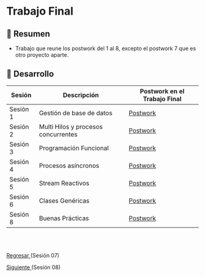 # Trabajo Final

## 🎩 Resumen

- Trabajo que reune los postwork del 1 al 8, excepto el postwork 7 que es otro proyecto aparte.

## 🚀 Desarrollo

| Sesión                | Descripción                                                       |Postwork en el Trabajo Final|
|-----------------------|-------------------------------------------------------------------|---------|
| Sesión 1| Gestión de base de datos|[Postwork](./TrabajoFinal/src/main/java/org/bedu/postwork/javase2project/model)|
| Sesión 2| Multi Hilos y procesos concurrentes |[Postwork](./TrabajoFinal/src/main/java/org/bedu/postwork/javase2project/multithreading)|
| Sesión 3| Programación Funcional |[Postwork](./TrabajoFinal/src/main/java/org/bedu/postwork/javase2project/tools)|
| Sesión 4| Procesos asíncronos |[Postwork](./TrabajoFinal/src/main/java/org/bedu/postwork/javase2project/async)|
| Sesión 5|Stream Reactivos |[Postwork](./TrabajoFinal/src/main/java/org/bedu/postwork/javase2project/reactive)|
| Sesión 6|Clases Genéricas |[Postwork](./TrabajoFinal/src/main/java/org/bedu/postwork/javase2project/tools)|
| Sesión 8|Buenas Prácticas |[Postwork](./TrabajoFinal/src/main/java/org/bedu/postwork/javase2project/)|


<br/>
<br/>

[Regresar ](../Sesion7)(Sesión 07)

[Siguiente ](../Sesion8)(Sesión 08)
